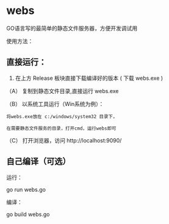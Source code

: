 ﻿webs
==== 

GO语言写的最简单的静态文件服务器，方便开发调试用

使用方法：


直接运行：
---------

1. 在上方 Release 板块直接下载编译好的版本 ( 下载 webs.exe )

（A） 复制到静态文件目录,直接运行 webs.exe

（B） 以系统工具运行（Win系统为例）：

    将webs.exe放在 c:/windows/system32 目录下，

    在需要静态文件服务的目录，打开cmd，运行webs即可


（C） 打开浏览器，访问 http://localhost:9090/


自己编译（可选）
---------------

运行：

go run webs.go

编译：

go build webs.go


